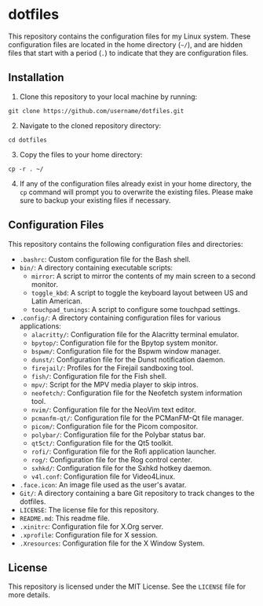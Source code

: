 # dotfiles

This repository contains the configuration files for my Linux system. These configuration files are located in the home directory (`~/`), and are hidden files that start with a period (`.`) to indicate that they are configuration files.

## Installation

1. Clone this repository to your local machine by running:

```
git clone https://github.com/username/dotfiles.git
```

2. Navigate to the cloned repository directory:

```
cd dotfiles
```

3. Copy the files to your home directory:

```
cp -r . ~/
```

4. If any of the configuration files already exist in your home directory, the `cp` command will prompt you to overwrite the existing files. Please make sure to backup your existing files if necessary.

## Configuration Files

This repository contains the following configuration files and directories:

- `.bashrc`: Custom configuration file for the Bash shell.
- `bin/`: A directory containing executable scripts:
    - `mirror`: A script to mirror the contents of my main screen to a second monitor.
    - `toggle_kbd`: A script to toggle the keyboard layout between US and Latin American.
    - `touchpad_tunings`: A script to configure some touchpad settings.
- `.config/`: A directory containing configuration files for various applications:
    - `alacritty/`: Configuration file for the Alacritty terminal emulator.
    - `bpytop/`: Configuration file for the Bpytop system monitor.
    - `bspwm/`: Configuration file for the Bspwm window manager.
    - `dunst/`: Configuration file for the Dunst notification daemon.
    - `firejail/`: Profiles for the Firejail sandboxing tool.
    - `fish/`: Configuration file for the Fish shell.
    - `mpv/`: Script for the MPV media player to skip intros.
    - `neofetch/`: Configuration file for the Neofetch system information tool.
    - `nvim/`: Configuration file for the NeoVim text editor.
    - `pcmanfm-qt/`: Configuration file for the PCManFM-Qt file manager.
    - `picom/`: Configuration file for the Picom compositor.
    - `polybar/`: Configuration file for the Polybar status bar.
    - `qt5ct/`: Configuration file for the Qt5 toolkit.
    - `rofi/`: Configuration file for the Rofi application launcher.
    - `rog/`: Configuration file for the Rog control center.
    - `sxhkd/`: Configuration file for the Sxhkd hotkey daemon.
    - `v4l.conf`: Configuration file for Video4Linux.
- `.face.icon`: An image file used as the user's avatar.
- `Git/`: A directory containing a bare Git repository to track changes to the dotfiles.
- `LICENSE`: The license file for this repository.
- `README.md`: This readme file.
- `.xinitrc`: Configuration file for X.Org server.
- `.xprofile`: Configuration file for X session.
- `.Xresources`: Configuration file for the X Window System.

## License

This repository is licensed under the MIT License. See the `LICENSE` file for more details.
